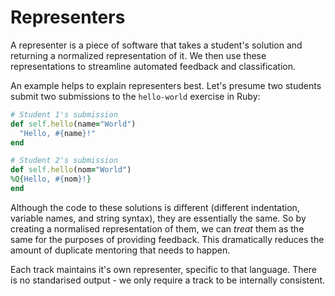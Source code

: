 # Representers

A representer is a piece of software that takes a student's solution and returning a normalized representation of it. We then use these representations to streamline automated feedback and classification.

An example helps to explain representers best. Let's presume two students submit two submissions to the `hello-world` exercise in Ruby:

```ruby
# Student 1's submission
def self.hello(name="World")
  "Hello, #{name}!"
end
```

```ruby
# Student 2's submission
def self.hello(nom="World")
%Q{Hello, #{nom}!}
end
```

Although the code to these solutions is different (different indentation, variable names, and string syntax), they are essentially the same. So by creating a normalised representation of them, we can *treat* them as the same for the purposes of providing feedback. This dramatically reduces the amount of duplicate mentoring that needs to happen.

Each track maintains it's own representer, specific to that language. There is no standarised output - we only require a track to be internally consistent.
